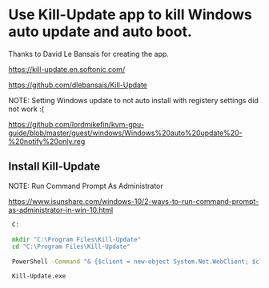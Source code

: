 
# Use Kill-Update app to kill Windows auto update and auto boot.


Thanks to David Le Bansais for creating the app.

  https://kill-update.en.softonic.com/
  
  https://github.com/dlebansais/Kill-Update



NOTE: Setting Windows update to not auto install with registery settings did not work :(

  https://github.com/lordmikefin/kvm-gpu-guide/blob/master/guest/windows/Windows%20auto%20update%20-%20notify%20only.reg


## Install Kill-Update

NOTE: Run Command Prompt As Administrator

  https://www.isunshare.com/windows-10/2-ways-to-run-command-prompt-as-administrator-in-win-10.html

```bat
 C:
 
 mkdir "C:\Program Files\Kill-Update"
 cd "C:\Program Files\Kill-Update"
 
 PowerShell -Command "& {$client = new-object System.Net.WebClient; $client.DownloadFile('https://github.com/dlebansais/Kill-Update/releases/download/v1.1.0/Kill-Update.exe','.\Kill-Update.exe')}"

 Kill-Update.exe
```


